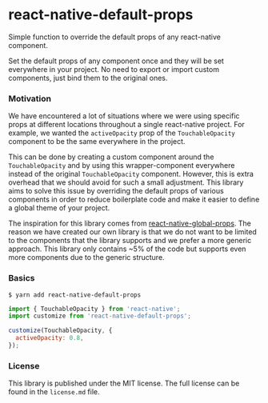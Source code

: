 # react-native-default-props

Simple function to override the default props of any react-native component. 

Set the default props of any component once and they will be set everywhere in your project. No need to export or import custom components, just bind them to the original ones.

### Motivation

We have encountered a lot of situations where we were using specific props at different locations throughout a single react-native project. For example, we wanted the `activeOpacity` prop of the `TouchableOpacity` component to be the same everywhere in the project. 

This can be done by creating a custom component around the `TouchableOpacity` and by using this wrapper-component everywhere instead of the original `TouchableOpacity` component. However, this is extra overhead that we should avoid for such a small adjustment. This library aims to solve this issue by overriding the default props of various components in order to reduce boilerplate code and make it easier to define a global theme of your project. 

The inspiration for this library comes from [react-native-global-props](https://github.com/Ajackster/react-native-global-props). The reason we have created our own library is that we do not want to be limited to the components that the library supports and we prefer a more generic approach. This library only contains ~5% of the code but supports even more components due to the generic structure.

### Basics
```
$ yarn add react-native-default-props
```

```js
import { TouchableOpacity } from 'react-native';
import customize from 'react-native-default-props';

customize(TouchableOpacity, {
  activeOpacity: 0.8,
});
```

### License 

This library is published under the MIT license. The full license can be found in the `license.md` file.
